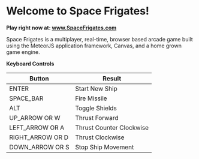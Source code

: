 # Welcome to Space Frigates!

**Play right now at: www.SpaceFrigates.com**

Space Frigates is a multiplayer, real-time, browser based arcade game built using the MeteorJS application
framework, Canvas, and a home grown game engine.

**Keyboard Controls**

Button | Result
------ | ------
ENTER | Start New Ship
SPACE_BAR | Fire Missile
ALT | Toggle Shields
UP_ARROW OR W | Thrust Forward
LEFT_ARROW OR A | Thrust Counter Clockwise
RIGHT_ARROW OR D | Thrust Clockwise
DOWN_ARROW OR S | Stop Ship Movement
